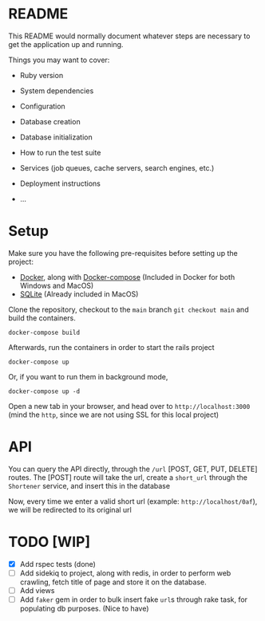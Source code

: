 # README

This README would normally document whatever steps are necessary to get the
application up and running.

Things you may want to cover:

* Ruby version

* System dependencies

* Configuration

* Database creation

* Database initialization

* How to run the test suite

* Services (job queues, cache servers, search engines, etc.)

* Deployment instructions

* ...

# Setup

Make sure you have the following pre-requisites before setting up the project:

* [Docker](https://www.docker.com/), along with [Docker-compose](https://github.com/docker/compose) (Included in Docker for both Windows and MacOS)
* [SQLite](https://www.sqlite.org/index.html) (Already included in MacOS)

Clone the repository, checkout to the `main` branch `git checkout main` and build the containers.

```docker-compose build```

Afterwards, run the containers in order to start the rails project

```docker-compose up```

Or, if you want to run them in background mode,

```docker-compose up -d```

Open a new tab in your browser, and head over to `http://localhost:3000` (mind the `http`, since we are not using SSL for this local project)

# API

You can query the API directly, through the `/url` [POST, GET, PUT, DELETE] routes. 
The [POST] route will take the url, create a `short_url` through the `Shortener` service, and insert this in the database

Now, every time we enter a valid short url (example: `http://localhost/0af`), we will be redirected to its original url

# TODO [WIP]

- [x] Add rspec tests (done)
- [ ] Add sidekiq to project, along with redis, in order to perform web crawling, fetch title of page and store it on the database. 
- [ ] Add views 
- [ ] Add `faker` gem in order to bulk insert fake `url`s through rake task, for populating db purposes. (Nice to have)
